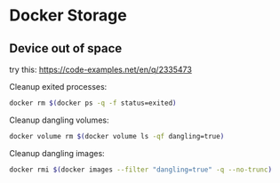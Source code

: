 # Docker Storage

## Device out of space

try this: https://code-examples.net/en/q/2335473

Cleanup exited processes:

```bash
docker rm $(docker ps -q -f status=exited)
```

Cleanup dangling volumes:

```bash
docker volume rm $(docker volume ls -qf dangling=true)
```

Cleanup dangling images:

```bash
docker rmi $(docker images --filter "dangling=true" -q --no-trunc)
```
